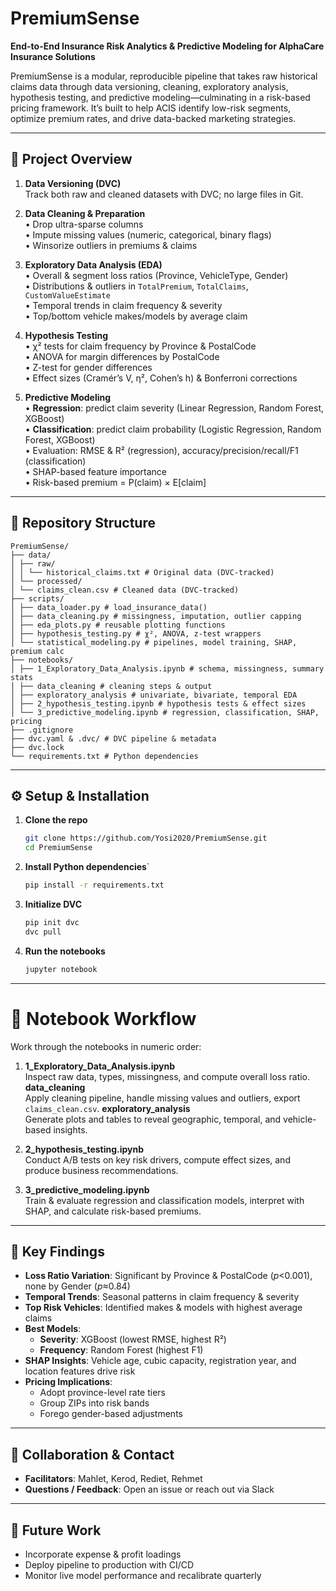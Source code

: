 # PremiumSense

**End-to-End Insurance Risk Analytics & Predictive Modeling for AlphaCare Insurance Solutions**

PremiumSense is a modular, reproducible pipeline that takes raw historical claims data through data versioning, cleaning, exploratory analysis, hypothesis testing, and predictive modeling—culminating in a risk-based pricing framework. It’s built to help ACIS identify low-risk segments, optimize premium rates, and drive data-backed marketing strategies.

---

## 🚀 Project Overview

1. **Data Versioning (DVC)**  
   Track both raw and cleaned datasets with DVC; no large files in Git.

2. **Data Cleaning & Preparation**  
   • Drop ultra-sparse columns  
   • Impute missing values (numeric, categorical, binary flags)  
   • Winsorize outliers in premiums & claims

3. **Exploratory Data Analysis (EDA)**  
   • Overall & segment loss ratios (Province, VehicleType, Gender)  
   • Distributions & outliers in `TotalPremium`, `TotalClaims`, `CustomValueEstimate`  
   • Temporal trends in claim frequency & severity  
   • Top/bottom vehicle makes/models by average claim

4. **Hypothesis Testing**  
   • χ² tests for claim frequency by Province & PostalCode  
   • ANOVA for margin differences by PostalCode  
   • Z-test for gender differences  
   • Effect sizes (Cramér’s V, η², Cohen’s h) & Bonferroni corrections

5. **Predictive Modeling**  
   • **Regression**: predict claim severity (Linear Regression, Random Forest, XGBoost)  
   • **Classification**: predict claim probability (Logistic Regression, Random Forest, XGBoost)  
   • Evaluation: RMSE & R² (regression), accuracy/precision/recall/F1 (classification)  
   • SHAP-based feature importance  
   • Risk-based premium = P(claim) × E[claim]

---

## 📂 Repository Structure

```
PremiumSense/
├── data/
│ ├── raw/
│ │ └── historical_claims.txt # Original data (DVC-tracked)
│ └── processed/
│ └── claims_clean.csv # Cleaned data (DVC-tracked)
├── scripts/
│ ├── data_loader.py # load_insurance_data()
│ ├── data_cleaning.py # missingness, imputation, outlier capping
│ ├── eda_plots.py # reusable plotting functions
│ ├── hypothesis_testing.py # χ², ANOVA, z-test wrappers
│ └── statistical_modeling.py # pipelines, model training, SHAP, premium calc
├── notebooks/
│ ├── 1_Exploratory_Data_Analysis.ipynb # schema, missingness, summary stats
│ ├── data_cleaning # cleaning steps & output
│ ├── exploratory_analysis # univariate, bivariate, temporal EDA
│ ├── 2_hypothesis_testing.ipynb # hypothesis tests & effect sizes
│ └── 3_predictive_modeling.ipynb # regression, classification, SHAP, pricing
├── .gitignore
├── dvc.yaml & .dvc/ # DVC pipeline & metadata
├── dvc.lock
└── requirements.txt # Python dependencies
```

---

## ⚙️ Setup & Installation

1. **Clone the repo**

   ```bash
   git clone https://github.com/Yosi2020/PremiumSense.git
   cd PremiumSense

   ```

2. **Install Python dependencies**`
   ```bash
   pip install -r requirements.txt
   ```
3. **Initialize DVC**
   ```bash
   pip init dvc
   dvc pull
   ```
4. **Run the notebooks**
   ```bash
   jupyter notebook
   ```

---

# 📒 Notebook Workflow

Work through the notebooks in numeric order:

1. **1_Exploratory_Data_Analysis.ipynb**  
   Inspect raw data, types, missingness, and compute overall loss ratio.
   **data_cleaning**  
   Apply cleaning pipeline, handle missing values and outliers, export `claims_clean.csv`.
   **exploratory_analysis**  
   Generate plots and tables to reveal geographic, temporal, and vehicle-based insights.

2. **2_hypothesis_testing.ipynb**  
   Conduct A/B tests on key risk drivers, compute effect sizes, and produce business recommendations.

3. **3_predictive_modeling.ipynb**  
   Train & evaluate regression and classification models, interpret with SHAP, and calculate risk-based premiums.

---

## 📝 Key Findings

- **Loss Ratio Variation**: Significant by Province & PostalCode (_p_<0.001), none by Gender (*p*≈0.84)
- **Temporal Trends**: Seasonal patterns in claim frequency & severity
- **Top Risk Vehicles**: Identified makes & models with highest average claims
- **Best Models**:
  - **Severity**: XGBoost (lowest RMSE, highest R²)
  - **Frequency**: Random Forest (highest F1)
- **SHAP Insights**: Vehicle age, cubic capacity, registration year, and location features drive risk
- **Pricing Implications**:
  - Adopt province-level rate tiers
  - Group ZIPs into risk bands
  - Forego gender-based adjustments

---

## 🤝 Collaboration & Contact

- **Facilitators**: Mahlet, Kerod, Rediet, Rehmet
- **Questions / Feedback**: Open an issue or reach out via Slack

---

## 🔮 Future Work

- Incorporate expense & profit loadings
- Deploy pipeline to production with CI/CD
- Monitor live model performance and recalibrate quarterly


